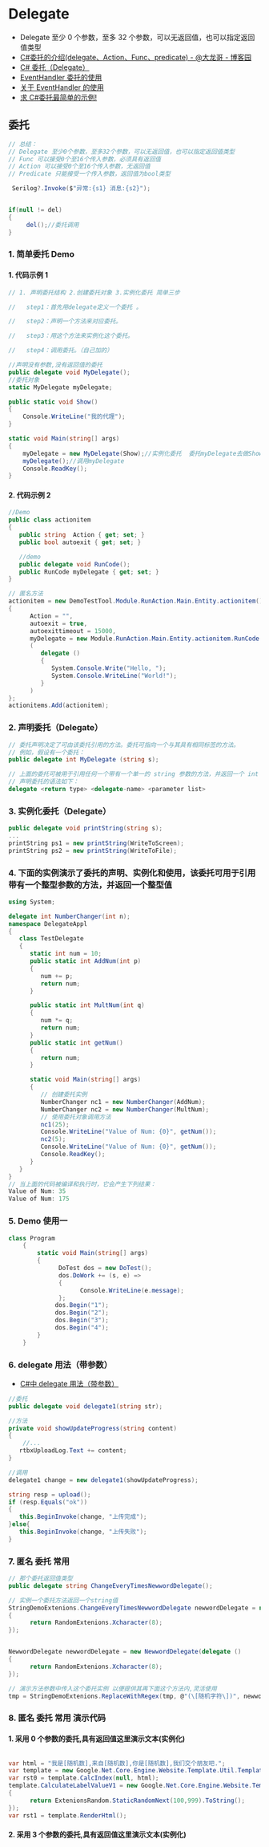 # Delegate

- Delegate 至少 0 个参数，至多 32 个参数，可以无返回值，也可以指定返回值类型
- [C#委托的介绍(delegate、Action、Func、predicate) - @大龙哥 - 博客园](https://www.cnblogs.com/akwwl/p/3232679.html)
- [C# 委托（Delegate）](http://www.runoob.com/csharp/csharp-delegate.html)
- [EventHandler 委托的使用](https://www.cnblogs.com/hshuai/p/3585064.html)
- [关于 EventHandler 的使用](https://www.cnblogs.com/lc-ant/p/4225746.html)
- [求 C#委托最简单的示例!](https://zhidao.baidu.com/question/570419428.html)

## 委托

```c#
// 总结：
// Delegate 至少0个参数，至多32个参数，可以无返回值，也可以指定返回值类型
// Func 可以接受0个至16个传入参数，必须具有返回值
// Action 可以接受0个至16个传入参数，无返回值
// Predicate 只能接受一个传入参数，返回值为bool类型

 Serilog?.Invoke($"异常:{s1} 消息:{s2}");


if(null != del)
{
     del();//委托调用
}
```

### 1. 简单委托 Demo

#### 1. 代码示例 1

```C#
// 1. 声明委托结构 2.创建委托对象 3.实例化委托 简单三步

//   step1：首先用delegate定义一个委托 。

//   step2：声明一个方法来对应委托。

//   step3：用这个方法来实例化这个委托。

//   step4：调用委托。（自己加的）

//声明没有参数,没有返回值的委托
public delegate void MyDelegate();
//委托对象
static MyDelegate myDelegate;

public static void Show()
{
    Console.WriteLine("我的代理");
}

static void Main(string[] args)
{
    myDelegate = new MyDelegate(Show);//实例化委托  委托myDelegate去做Show的事情
    myDelegate();//调用myDelegate
    Console.ReadKey();
}
```

#### 2. 代码示例 2

```C#
//Demo
public class actionitem
{
   public string  Action { get; set; }
   public bool autoexit { get; set; }

   //demo
   public delegate void RunCode();
   public RunCode myDelegate { get; set; }
}

// 匿名方法
actionitem = new DemoTestTool.Module.RunAction.Main.Entity.actionitem()
{
      Action = "",
      autoexit = true,
      autoexittimeout = 15000,
      myDelegate = new Module.RunAction.Main.Entity.actionitem.RunCode
      (
         delegate ()
         {
            System.Console.Write("Hello, ");
            System.Console.WriteLine("World!");
         }
      )
};
actionitems.Add(actionitem);

```

### 2. 声明委托（Delegate）

```C#
// 委托声明决定了可由该委托引用的方法。委托可指向一个与其具有相同标签的方法。
// 例如，假设有一个委托：
public delegate int MyDelegate (string s);

// 上面的委托可被用于引用任何一个带有一个单一的 string 参数的方法，并返回一个 int 类型变量。
// 声明委托的语法如下：
delegate <return type> <delegate-name> <parameter list>
```

### 3. 实例化委托（Delegate）

```C#
public delegate void printString(string s);
...
printString ps1 = new printString(WriteToScreen);
printString ps2 = new printString(WriteToFile);
```

### 4. 下面的实例演示了委托的声明、实例化和使用，该委托可用于引用带有一个整型参数的方法，并返回一个整型值

```C#
using System;

delegate int NumberChanger(int n);
namespace DelegateAppl
{
   class TestDelegate
   {
      static int num = 10;
      public static int AddNum(int p)
      {
         num += p;
         return num;
      }

      public static int MultNum(int q)
      {
         num *= q;
         return num;
      }
      public static int getNum()
      {
         return num;
      }

      static void Main(string[] args)
      {
         // 创建委托实例
         NumberChanger nc1 = new NumberChanger(AddNum);
         NumberChanger nc2 = new NumberChanger(MultNum);
         // 使用委托对象调用方法
         nc1(25);
         Console.WriteLine("Value of Num: {0}", getNum());
         nc2(5);
         Console.WriteLine("Value of Num: {0}", getNum());
         Console.ReadKey();
      }
   }
}
// 当上面的代码被编译和执行时，它会产生下列结果：
Value of Num: 35
Value of Num: 175

```

### 5. Demo 使用一

```C#
class Program
    {
        static void Main(string[] args)
        {
              DoTest dos = new DoTest();
              dos.DoWork += (s, e) =>
              {
                    Console.WriteLine(e.message);
              };
             dos.Begin("1");
             dos.Begin("2");
             dos.Begin("3");
             dos.Begin("4");
        }
    }
```

### 6. delegate 用法（带参数）

- [C#中 delegate 用法（带参数）](https://blog.csdn.net/zhouyingge1104/article/details/78344812)

```C#
//委托
public delegate void delegate1(string str);

//方法
private void showUpdateProgress(string content)
{
    //...
   rtbxUploadLog.Text += content;
}

//调用
delegate1 change = new delegate1(showUpdateProgress);

string resp = upload();
if (resp.Equals("ok"))
{
   this.BeginInvoke(change, "上传完成");
}else{
   this.BeginInvoke(change, "上传失败");
}
```

### 7. 匿名 委托 常用

```c#
// 那个委托返回值类型
public delegate string ChangeEveryTimesNewwordDelegate();

// 实例一个委托方法返回一个string值
StringDemoExtenions.ChangeEveryTimesNewwordDelegate newwordDelegate = new StringDemoExtenions.ChangeEveryTimesNewwordDelegate(delegate ()
{
      return RandomExtenions.Xcharacter(8);
});


NewwordDelegate newwordDelegate = new NewwordDelegate(delegate ()
{
      return RandomExtenions.Xcharacter(8);
});

// 演示方法参数中传入这个委托实例 以便提供其再下面这个方法内,灵活使用
tmp = StringDemoExtenions.ReplaceWithRegex(tmp, @"(\[随机字符\])", newwordDelegate);
```

### 8. 匿名 委托 常用 演示代码

#### 1. 采用 0 个参数的委托,具有返回值这里演示文本(实例化)

```c#

var html = "我是[随机数],来自[随机数],你是[随机数],我们交个朋友吧.";
var template = new Google.Net.Core.Engine.Website.Template.Util.Template();
var rst0 = template.CalcIndex(null, html);
template.CalculateLabelValueV1 = new Google.Net.Core.Engine.Website.Template.Models.CalculateLabelValueV1(delegate
{
      return ExtenionsRandom.StaticRandomNext(100,999).ToString();
});
var rst1 = template.RenderHtml();


```

#### 2. 采用 3 个参数的委托,具有返回值这里演示文本(实例化)

```c#



```
